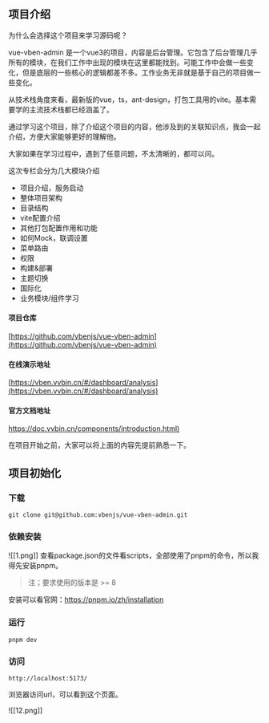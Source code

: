 ## 项目介绍

为什么会选择这个项目来学习源码呢？

vue-vben-admin 是一个vue3的项目，内容是后台管理。它包含了后台管理几乎所有的模块，在我们工作中出现的模块在这里都能找到。可能工作中会做一些变化，但是底层的一些核心的逻辑都差不多。工作业务无非就是基于自己的项目做一些变化。

从技术栈角度来看，最新版的vue，ts，ant-design，打包工具用的vite。基本需要学的主流技术栈都已经涵盖了。

通过学习这个项目，除了介绍这个项目的内容，他涉及到的关联知识点，我会一起介绍，方便大家能够更好的理解他。

大家如果在学习过程中，遇到了任意问题，不太清晰的，都可以问。

这次专栏会分为几大模块介绍

- 项目介绍，服务启动
- 整体项目架构
- 目录结构
- vite配置介绍
- 其他打包配置作用和功能
- 如何Mock，联调设置
- 菜单路由
- 权限
- 构建&部署
- 主题切换
- 国际化
- 业务模块/组件学习

#### 项目仓库
[https://github.com/vbenjs/vue-vben-admin](https://github.com/vbenjs/vue-vben-admin)

#### 在线演示地址
[https://vben.vvbin.cn/#/dashboard/analysis](https://vben.vvbin.cn/#/dashboard/analysis)

#### 官方文档地址
[https://doc.vvbin.cn/components/introduction.html)](https://doc.vvbin.cn/components/introduction.html)

在项目开始之前，大家可以将上面的内容先提前熟悉一下。

## 项目初始化

### 下载

```
git clone git@github.com:vbenjs/vue-vben-admin.git
```

### 依赖安装

![[1.png]]
查看package.json的文件看scripts，全部使用了pnpm的命令，所以我得先安装pnpm。

> 注；要求使用的版本是 >= 8

安装可以看官网：https://pnpm.io/zh/installation

### 运行

```
pnpm dev
```

### 访问

```
http://localhost:5173/ 
```

浏览器访问url，可以看到这个页面。

![[12.png]]
